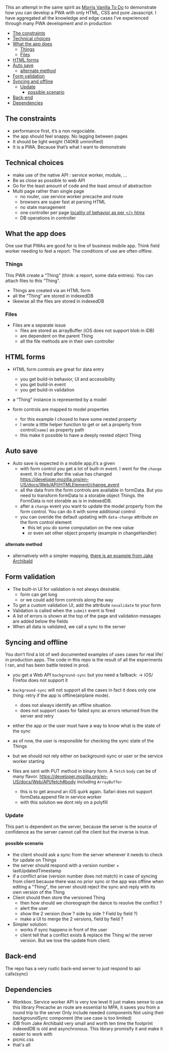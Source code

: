 
This an attempt in the same spirit as [Morris Vanilla To Do](https://github.com/morris/vanilla-todo) to demonstrate how you can develop a PWA with only HTML, CSS and pure Javascript.
I have aggregated all the knowledge and edge cases I’ve experienced through many PWA development and in production

<!-- TOC start -->
- [The constraints](#the-constraints)
- [Technical choices](#technical-choices)
- [What the app does](#what-the-app-does)
  * [Things](#things)
  * [Files ](#files)
- [HTML forms](#html-forms)
- [Auto save](#auto-save)
    + [alternate method](#alternate-method)
- [Form validation](#form-error-validation)
- [Syncing and offline](#syncing-and-offline)
  * [Update](#update)
    + [possible scenario](#possible-scenario)
- [Back-end](#back-end)
- [Dependencies](#dependencies)
<!-- TOC end -->

## The constraints

- performance first, it’s a non negociable.
- the app should feel snappy. No lagging between pages
- It should be light weight (140KB unminified) 
- It is a PWA. Because that’s what I want to demonstrate

## Technical choices

- make use of the native API : service worker, module, ... 
- Be as close as possible to web API
- Go for the least amount of code and the least amout of abstraction
- Multi page rather than single page
  - no router, use service worker precache and route
  - browsers are super fast at parsing HTML
  - no state management
  - one controller per page [locality of behavior as per  </> htmx
](https://htmx.org/essays/locality-of-behaviour/)
  - DB operations in controller

## What the app does
One use that PWAs are good for is line of business mobile app. Think field worker needing to feel a report.
The conditions of use are often offline.

### Things

This PWA create a “Thing” (think: a report, some data entries). You can attach files to this “Thing”. 
  - Things are created via an HTML form
  - all the “Thing” are stored in indexedDB
  - likewise all the files are stored in indexedDB

### Files 
- Files are a separate issue
  - files are stored as arrayBuffer (iOS does not support blob in iDB)
  - are dependent on the parent Thing
  - all the file methods are in their own controller 

## HTML forms

- HTML form controls are great for data entry
  - you get build-in behavior, UI and accessibility
  - you get build-in event
  - you get build-in validation

- a “Thing” instance is represented by a model
- form controls are mapped to model properties
  - for this example I chosed to have some nested property 
  - I wrote a little helper function to get or set a property from control`[name]` as property path
  - this make it possible to have a deeply nested object Thing

## Auto save
- Auto save is expected in a mobile app,it’s a given
  - with form control you get a lot of built-in event.
  I went for the `change` event. It is fired after the value has changed https://developer.mozilla.org/en-US/docs/Web/API/HTMLElement/change_event
  - all the data from the form controls are available in formData. But you need to transform formData to a storable object Things. the FormData is not storable as is in indexedDB. 
  - after a `change` event you want to update the model property from the form control.
  You can do it with some additional control
  - you can overide the default updating with `data-change` attribute on the form control element
    - this let you do some computation on the new value
    - or even set other object property (example in changeHandler)

#### alternate method
  - alternatively with a simpler mapping, [there is an example from Jake Archibald](https://jakearchibald.com/2021/encoding-data-for-post-requests/#bonus-round-converting-formdata-to-json)

## Form validation
  - The built-in UI for validation is not always desirable.
    - form can get long
    - or we could add form controls along the way
  - To get a custom validation UI, add the attribute `novalidate` to your form
  - Validation is called when the `submit` event is fired
  - A list of errors is shown at the top of the page and validation messages are added below the fields
  - When all data is validated, we call a sync to the server

## Syncing and offline

You don’t find a lot of well documented examples of uses cases for real life/ in production apps.
The code in this repo is the result of all the experiments I ran, and has been battle tested in prod.

  - you get a Web API `background-sync` but you need a fallback:
    -> iOS/ Firefox does not support it
  - `background-sync` will not support all the cases
    in fact it does only one thing: retry if the app is offline(airplane mode). 
    - does not always identify an offline situation
    - does not support cases for failed sync as errors returned from the server and retry
  - either the app or the user must have a way to know what is the state of the sync
  - as of now, the user is responsible for checking the sync state of the Things
  - but we should not rely either on background-sync or user or the service worker starting
  
  - files are sent with PUT method in binary form. A `fetch` `body` can be of many flavor. https://developer.mozilla.org/en-US/docs/Web/API/fetch#body including `ArrayBuffer`
    - this is to get around an iOS quirk again. Safari does not support formData.append file in service worker
    - with this solution we dont rely on a polyfill
  
### Update

  This part is dependent on the server, because the server is the source of confidence as the server cannot call the client but the inverse is true.

#### possible scenario
  - the client should ask a sync from the server whenever it needs to check for update on Things
  - the server should respond with a version number + lastUpdatedTimestamp
  - if a conflict arise (version number does not match) in case of syncing from client because there was no prior sync or the app was offline when editing a "Thing", the server should reject the sync and reply with its own version of the Thing
  - Client should then store the versioned Thing
    - then how should we choreograph the dance to resolve the conflict ?
    - alert the user
    - show the 2 version (how ? side by side ? Field by field ?)
    - make a UI to merge the 2 versions, field by field ?
  - Simpler solution:
    - works if sync happens in front of the user 
    - client tell that a conflict exists & replace the Thing w/ the server version. But we lose the update from client.

## Back-end
The repo has a very rustic back-end server to just respond to api calls(sync)

## Dependencies
  - Workbox. Service worker API is very low level
  It just makes sense to use this library
  Precache an route are essential to MPA, it saves you from a round trip to the server
  Only include needed components
  Not using their backgroundSync component (the use case is too limited)
  - iDB from Jake Archibald
  very small and worth ten time the footprint
  indexedDB is old and asynchronous. This library promisify it and make it easier to work with
  - picnic.css
  - that's all